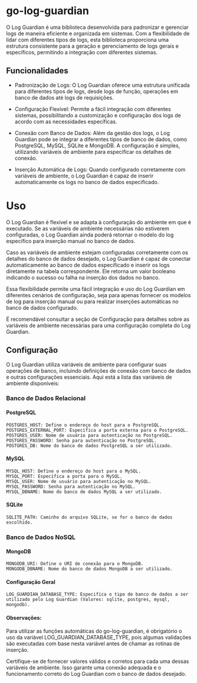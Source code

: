 # go-log-guardian

O Log Guardian é uma biblioteca desenvolvida para padronizar e gerenciar logs de maneira eficiente e organizada em sistemas. Com a flexibilidade de lidar com diferentes tipos de logs, esta biblioteca proporciona uma estrutura consistente para a geração e gerenciamento de logs gerais e específicos, permitindo a integração com diferentes sistemas.

## Funcionalidades

- Padronização de Logs: O Log Guardian oferece uma estrutura unificada para diferentes tipos de logs, desde logs de função, operações em banco de dados até logs de requisições.

- Configuração Flexível: Permite a fácil integração com diferentes sistemas, possibilitando a customização e configuração dos logs de acordo com as necessidades específicas.

- Conexão com Banco de Dados: Além da gestão dos logs, o Log Guardian pode se integrar a diferentes tipos de banco de dados, como PostgreSQL, MySQL, SQLite e MongoDB. A configuração é simples, utilizando variáveis de ambiente para especificar os detalhes de conexão.

- Inserção Automática de Logs: Quando configurado corretamente com variáveis de ambiente, o Log Guardian é capaz de inserir automaticamente os logs no banco de dados especificado.

# Uso
O Log Guardian é flexível e se adapta à configuração do ambiente em que é executado. Se as variáveis de ambiente necessárias não estiverem configuradas, o Log Guardian ainda poderá retornar o modelo do log específico para inserção manual no banco de dados.

Caso as variáveis de ambiente estejam configuradas corretamente com os detalhes do banco de dados desejado, o Log Guardian é capaz de conectar automaticamente ao banco de dados especificado e inserir os logs diretamente na tabela correspondente. Ele retorna um valor booleano indicando o sucesso ou falha na inserção dos dados no banco.

Essa flexibilidade permite uma fácil integração e uso do Log Guardian em diferentes cenários de configuração, seja para apenas fornecer os modelos de log para inserção manual ou para realizar inserções automáticas no banco de dados configurado.

É recomendável consultar a seção de Configuração para detalhes sobre as variáveis de ambiente necessárias para uma configuração completa do Log Guardian.

## Configuração

O Log Guardian utiliza variáveis de ambiente para configurar suas operações de banco, incluindo definições de conexão com banco de dados e outras configurações essenciais. Aqui está a lista das variáveis de ambiente disponíveis:

### Banco de Dados Relacional

#### PostgreSQL
```
POSTGRES_HOST: Define o endereço do host para o PostgreSQL.
POSTGRES_EXTERNAL_PORT: Especifica a porta externa para o PostgreSQL.
POSTGRES_USER: Nome de usuário para autenticação no PostgreSQL.
POSTGRES_PASSWORD: Senha para autenticação no PostgreSQL.
POSTGRES_DB: Nome do banco de dados PostgreSQL a ser utilizado.
```
#### MySQL
```
MYSQL_HOST: Define o endereço do host para o MySQL.
MYSQL_PORT: Especifica a porta para o MySQL.
MYSQL_USER: Nome de usuário para autenticação no MySQL.
MYSQL_PASSWORD: Senha para autenticação no MySQL.
MYSQL_DBNAME: Nome do banco de dados MySQL a ser utilizado.
```
#### SQLite
```
SQLITE_PATH: Caminho do arquivo SQLite, se for o banco de dados escolhido.
```
### Banco de Dados NoSQL
#### MongoDB
```
MONGODB_URI: Define o URI de conexão para o MongoDB.
MONGODB_DBNAME: Nome do banco de dados MongoDB a ser utilizado.
```
#### Configuração Geral
```
LOG_GUARDIAN_DATABASE_TYPE: Especifica o tipo de banco de dados a ser utilizado pelo Log Guardian (Valores: sqlite, postgres, mysql, mongodb).
```

#### Observações:

Para utilizar as funções automáticas do go-log-guardian, é obrigatório o uso da variável LOG_GUARDIAN_DATABASE_TYPE, pois algumas validações são executadas com base nesta variável antes de chamar as rotinas de inserção.

Certifique-se de fornecer valores válidos e corretos para cada uma dessas variáveis de ambiente. Isso garante uma conexão adequada e o funcionamento correto do Log Guardian com o banco de dados desejado.